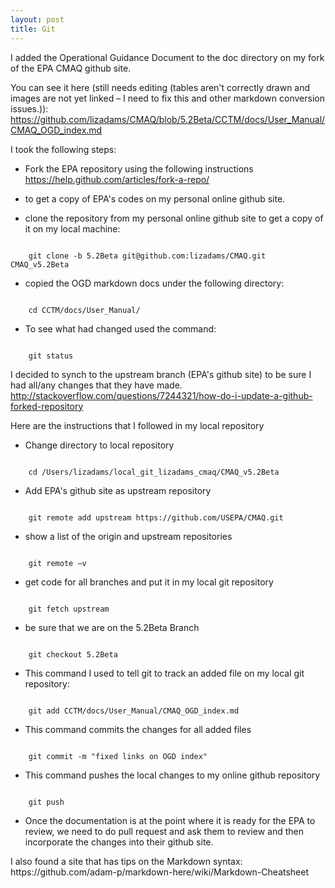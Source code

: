```yaml
---
layout: post
title: Git 
---
```


I added the Operational Guidance Document to the doc directory on my fork of the EPA CMAQ github site.

You can see it here (still needs editing (tables aren't correctly drawn and images are not yet linked – I need to fix this and other markdown conversion issues.)):
https://github.com/lizadams/CMAQ/blob/5.2Beta/CCTM/docs/User_Manual/CMAQ_OGD_index.md

I took the following steps:

* Fork the EPA repository using the following instructions
 https://help.github.com/articles/fork-a-repo/

* to get a copy of EPA's codes on my personal online github site.

* clone the repository from my personal online github site to get a copy of it on my local machine:
<pre><code>
    git clone -b 5.2Beta git@github.com:lizadams/CMAQ.git CMAQ_v5.2Beta
</code></pre>
* copied  the OGD markdown docs under the following directory:
<pre><code>
    cd CCTM/docs/User_Manual/
</code></pre>
* To see what had changed used the command:
<pre><code>
    git status
</code></pre>

I decided to synch to the upstream branch (EPA's github site) to be sure I had all/any changes that they have made.
http://stackoverflow.com/questions/7244321/how-do-i-update-a-github-forked-repository

Here are the instructions that I followed in my local repository

* Change directory to local repository
<pre><code>
    cd /Users/lizadams/local_git_lizadams_cmaq/CMAQ_v5.2Beta
</code></pre>
* Add EPA's github site as upstream repository
<pre><code>
    git remote add upstream https://github.com/USEPA/CMAQ.git
</code></pre>
* show a list of the origin and upstream repositories
<pre><code>
    git remote –v
</code></pre>

* get code for all branches and put it in my local git repository
<pre><code>
    git fetch upstream  
</code></pre>
* be sure that we are on the 5.2Beta Branch
<pre><code>
    git checkout 5.2Beta
</code></pre>

* This command I used to tell git to track an added file on my local git repository:
<pre><code>
    git add CCTM/docs/User_Manual/CMAQ_OGD_index.md
</code></pre>
* This command commits the changes for all added files
<pre><code>
    git commit -m "fixed links on OGD index"
</code></pre>
* This command pushes the local changes to my online github repository
<pre><code>
    git push
</code></pre>
* Once the documentation is at the point where it is ready for the EPA to review,
we need to do pull request and ask them to review and then incorporate the changes into their github site.


<p>I also found a site that has tips on the Markdown syntax: https://github.com/adam-p/markdown-here/wiki/Markdown-Cheatsheet
